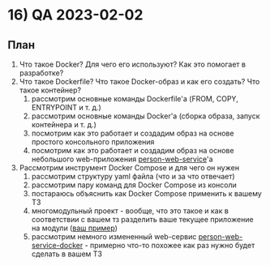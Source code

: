 # 16) QA 2023-02-02 #
## План ## 
1) Что такое Docker? Для чего его используют? Как это помогает в разработке?
2) Что такое Dockerfile? Что такое Docker-образ и как его создать? Что такое контейнер?
   1) рассмотрим основные команды Dockerfile'а (FROM, COPY, ENTRYPOINT и т. д.) 
   2) рассмотрим основные команды Docker'а (сборка образа, запуск контейнера и т. д.)
   3) посмотрим как это работает и создадим образ на основе простого консольного приложения 
   4) посмотрим как это работает и создадим образ на основе небольшого web-приложения [person-web-service](https://github.com/VladWild/person-web-service)'а 
3) Рассмотрим инструмент Docker Compose и для чего он нужен
   1) рассмотрим структуру yaml файла (что и за что отвечает)  
   2) рассмотрим пару команд для Docker Compose из консоли  
   3) постараюсь объяснить как Docker Compose применить к вашему ТЗ 
   4) многомодульный проект - вообще, что это такое и как в соответствии с вашем тз разделить ваше текущее приложение на модули ([ваш пример](https://github.com/yandex-praktikum/java-shareit/tree/add-docker))
   5) рассмотрим немного измененный web-сервис [person-web-service-docker](https://github.com/VladWild/person-web-service-docker) - примерно что-то похожее как раз нужно будет сделать в вашем ТЗ 